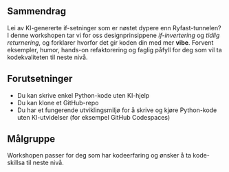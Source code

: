 ## Sammendrag  
Lei av KI-genererte if-setninger som er nøstet dypere enn Ryfast-tunnelen? I denne workshopen tar vi for oss designprinsippene *if-invertering* og *tidlig returnering*, og forklarer hvorfor det gir koden din med mer **vibe**. Forvent eksempler, humor, hands-on refaktorering og faglig påfyll for deg som vil ta kodekvaliteten til neste nivå.

## Forutsetninger  
- Du kan skrive enkel Python-kode uten KI-hjelp  
- Du kan klone et GitHub-repo  
- Du har et fungerende utviklingsmiljø for å skrive og kjøre Python-kode uten KI-utvidelser (for eksempel GitHub Codespaces)

## Målgruppe
Workshopen passer for deg som har kodeerfaring og ønsker å ta kode-skillsa til neste nivå.